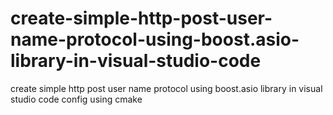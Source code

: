 # create-simple-http-post-user-name-protocol-using-boost.asio-library-in-visual-studio-code
 create simple http post user name protocol using boost.asio library in visual studio code config using cmake
